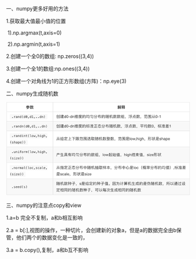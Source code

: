 一、numpy更多好用的方法

1.获取最大值最小值的位置

​	1).np.argmax(t,axis=0)

​	2).np.argmin(t,axis=1)

2.创建一个全0的数组: np.zeros((3,4))

3.创建一个全1的数组:np.ones((3,4))

4.创建一个对角线为1的正方形数组(方阵)：np.eye(3)

二、numpy生成随机数

![001](001.png)

三、numpy的注意点copy和view

1.a=b 完全不复制，a和b相互影响

2.a = b[:],视图的操作，一种切片，会创建新的对象a，但是a的数据完全由b保管，他们两个的数据变化是一致的，

3.a = b.copy(),复制，a和b互不影响